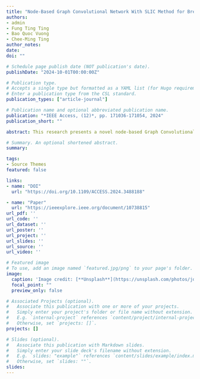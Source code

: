 ```yaml
---
title: "Node-Based Graph Convolutional Network With SLIC Method for Breast Cancer Ultrasound Images Classification"
authors:
- admin
- Fung Ting Ting
- Bao Quoc Vuong
- Chee-Ming Ting
author_notes:
date: 
doi: ""

# Schedule page publish date (NOT publication's date).
publishDate: "2024-10-01T00:00:00Z"

# Publication type.
# Accepts a single type but formatted as a YAML list (for Hugo requirements).
# Enter a publication type from the CSL standard.
publication_types: ["article-journal"]

# Publication name and optional abbreviated publication name.
publication: "*IEEE Access, (12)*, pp. 171036-171054, 2024"
publication_short: ""

abstract: This research presents a novel node-based Graph Convolutional Network (GCN) approach for the classification of breast cancer from ultrasound images. Utilizing the Simple Linear Iterative Clustering (SLIC) algorithm, superpixels are segmented and treated as nodes and connected based on color similarity and spatial proximity. This enables the graph data capturing both long-range and short-range dependencies among image features. The graph-structured data is processed through a multi-layer GCN, which effectively aggregates and learns from complex node interrelations to classify the nodes as benign, malignant, or normal. In the final stage, a voting rule is applied to the node classification in order to perform the final image-level classification. Overall, the proposed framework yielded impressive findings on two distinct datasets, Breast Ultrasound Images Dataset (BUSI) and Breast Ultrasound Image dataset from Brazil (BUSBRA). Different numbers of connections between nodes are evaluated to indicate the importance of hidden insight interconnections in the medical imaging domain. The results give an accuracy of 98.73% for the BUSI dataset and 98.40% in the case of the BUSBRA dataset, indicating superior performance compared to conventional and other advanced methodologies. This highlights the potential of employing node-based GCNs for breast cancer detection using ultrasound imagery in clinical applications.

# Summary. An optional shortened abstract.
summary: 

tags:
- Source Themes
featured: false

links:
- name: "DOI"
  url: "https://doi.org/10.1109/ACCESS.2024.3488188"

- name: "Paper"
  url: "https://ieeexplore.ieee.org/document/10738815"
url_pdf: ''
url_code: ''
url_dataset: ''
url_poster: ''
url_project: ''
url_slides: ''
url_source: ''
url_video: ''

# Featured image
# To use, add an image named `featured.jpg/png` to your page's folder. 
image:
  caption: 'Image credit: [**Unsplash**](https://unsplash.com/photos/jdD8gXaTZsc)'
  focal_point: ""
  preview_only: false

# Associated Projects (optional).
#   Associate this publication with one or more of your projects.
#   Simply enter your project's folder or file name without extension.
#   E.g. `internal-project` references `content/project/internal-project/index.md`.
#   Otherwise, set `projects: []`.
projects: []

# Slides (optional).
#   Associate this publication with Markdown slides.
#   Simply enter your slide deck's filename without extension.
#   E.g. `slides: "example"` references `content/slides/example/index.md`.
#   Otherwise, set `slides: ""`.
slides: 
---
```


<!-- {{% callout note %}}
Click the *Cite* button above to demo the feature to enable visitors to import publication metadata into their reference management software.
{{% /callout %}}

{{% callout note %}}
Create your slides in Markdown - click the *Slides* button to check out the example.
{{% /callout %}}

Add the publication's **full text** or **supplementary notes** here. You can use rich formatting such as including [code, math, and images](https://docs.hugoblox.com/content/writing-markdown-latex/). -->
